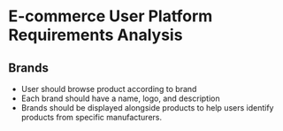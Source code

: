 # E-commerce User Platform Requirements Analysis


## Brands
- User should browse product according to brand
- Each brand should have a name, logo, and description
- Brands should be displayed alongside products to help users identify products from specific manufacturers.
